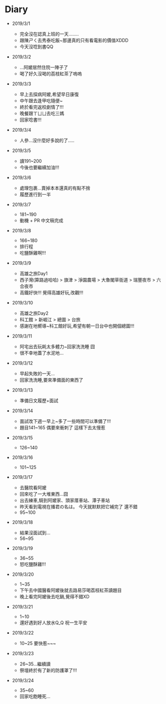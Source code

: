 # Diary

* 2019/3/1
  * 完全沒在認真上班的一天........
  * 跟陳ㄕㄑ去秀泰吃飯~那邊真的只有看電影的價值XDDD
  * 今天沒唸到書QQ 
  
* 2019/3/2
  * ...阿嬤居然住院一陣子了
  * 喝了好久沒喝的荔枝紅茶了嗚嗚
  
* 2019/3/3
  * 早上去探病阿嬤,希望早日康復
  * 中午跟去逢甲吃隨便~
  * 終於看完返校劇情了!!!
  * 晚餐跟ㄒㄩㄩ去吃三媽
  * 回家唸書!!!
  
* 2019/3/4
  * 人參...沒什麼好多說的了.....
  
* 2019/3/5
  * 讀191~200
  * 今後也要繼續加油!!! 
  
* 2019/3/6
  * 處理包裹...賣掉本本還真的有點不捨
  * 履歷進行到一半
  
* 2019/3/7
  * 181~190
  * 動機 + PR 中文稿完成
  
* 2019/3/8
  * 166~180
  * 排行程
  * 吃鹽酥雞啊!!!
  
* 2019/3/9
  * 高雄之旅Day1 
  * 西子灣(算路過哈哈) > 旗津 > 淨園農場 > 大魯閣草衙道 > 瑞豐夜市 > 六合夜市
  * 高鐵好快!!! 覺得高雄好玩,改觀!!!
  
* 2019/3/10
  * 高雄之旅Day2 
  * 科工館 > 新崛江 > 總圖 > 台旅
  * 感謝在地嚮導~科工館好玩,希望有朝一日台中也開個總圖!!! 
  
* 2019/3/11
  * 阿宅出去玩耗太多體力~回家洗洗睡 囧
  * 很不幸地蓋了水泥地...
  
* 2019/3/12
  * 早起失敗的一天...
  * 回家洗洗睡,要來準備面的東西了
  
* 2019/3/13
  * 準備日文履歷+面試
  
* 2019/3/14
  * 面試改下週一早上~多了一些時間可以準備了!!!
  * 題目141~165 偶要來衝刺了 這樣下去太慢惹
  
* 2019/3/15
  * 126~140 
  
* 2019/3/16
  * 101~125
  
* 2019/3/17
  * 去醫院看阿嬤
  * 回來吃了一大堆東西...囧
  * 出去練車,騎到阿嬤家、頭家厝車站、潭子車站
  * 昨天看到電視在播君の名は。 今天就默默把它補完了 還不錯
  * 95~100
  
* 2019/3/18
  * 結果沒面試到...
  * 56~95
  
* 2019/3/19
  * 36~55
  * 怒吃鹽酥雞!!!
  
* 2019/3/20
  * 1~35
  * 下午去中國醫看阿嬤後就去路易莎喝荔枝紅茶讀題目
  * 晚上看完阿嬤後去吃鍋,覺得不錯XD
  
* 2019/3/21
  * 1~10
  * 還好遇到好人放水Q_Q 祝一生平安
  
* 2019/3/22
  * 10~25 要快惹~~~
  
* 2019/3/23
  * 26~35...繼續讀
  * 祭壇終於有了新的防護罩了!!!
  
* 2019/3/24
  * 35~60
  * 回家吃飽睡死...
